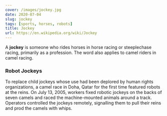 ```yaml
---
cover: /images/jockey.jpg
date: 2020-07-04
slug: jockey
tags: [sports, horses, robots]
title: Jockey
url: https://en.wikipedia.org/wiki/Jockey
---
```


A **jockey** is someone who rides horses in horse racing or steeplechase racing, primarily as a profession. The word also applies to camel riders in camel racing.

### Robot Jockeys

To replace child jockeys whose use had been deplored by human rights organizations, a camel race in Doha, Qatar for the first time featured robots at the reins. On July 13, 2005, workers fixed robotic jockeys on the backs of seven camels and raced the machine-mounted animals around a track. Operators controlled the jockeys remotely, signalling them to pull their reins and prod the camels with whips.